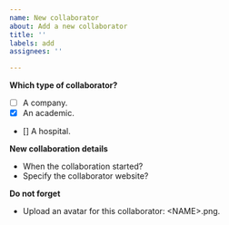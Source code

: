 ```yaml
---
name: New collaborator
about: Add a new collaborator
title: ''
labels: add
assignees: ''

---
```


**Which type of collaborator?**
- [ ] A company.
- [X] An academic.
- [] A hospital.

**New collaboration details**
- When the collaboration started?
- Specify the collaborator website?

**Do not forget**
- Upload an avatar for this collaborator: \<NAME\>.png.
